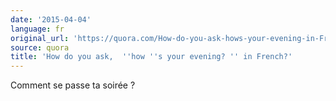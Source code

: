 ```yaml
---
date: '2015-04-04'
language: fr
original_url: 'https://quora.com/How-do-you-ask-hows-your-evening-in-French/answer/Clément-Renaud'
source: quora
title: 'How do you ask,  ''how ''s your evening? '' in French?'
---
```


Comment se passe ta soirée ?
